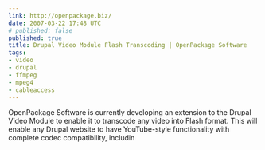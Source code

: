 ```yaml
---
link: http://openpackage.biz/
date: 2007-03-22 17:48 UTC
# published: false
published: true
title: Drupal Video Module Flash Transcoding | OpenPackage Software
tags:
- video
- drupal
- ffmpeg
- mpeg4
- cableaccess
---
```


OpenPackage Software is currently developing an extension to the Drupal Video Module to enable it to transcode any video into Flash format. This will enable any Drupal website to have YouTube-style functionality with complete codec compatibility, includin
